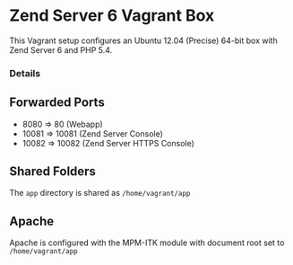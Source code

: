 # Zend Server 6 Vagrant Box

This Vagrant setup configures an Ubuntu 12.04 (Precise) 64-bit box with Zend
Server 6 and PHP 5.4.

### Details

## Forwarded Ports

* 8080 => 80 (Webapp)
* 10081 => 10081 (Zend Server Console)
* 10082 => 10082 (Zend Server HTTPS Console)

## Shared Folders

The `app` directory is shared as `/home/vagrant/app`

## Apache

Apache is configured with the MPM-ITK module with document root set to
`/home/vagrant/app`

